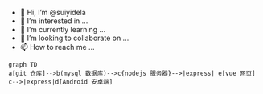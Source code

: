 - 👋 Hi, I’m @suiyidela
- 👀 I’m interested in ...
- 🌱 I’m currently learning ...
- 💞️ I’m looking to collaborate on ...
- 📫 How to reach me ...

```mermaid
graph TD
a[git 仓库]-->b(mysql 数据库)-->c{nodejs 服务器}-->|express| e[vue 网页]
c-->|express|d[Android 安卓端]
```
